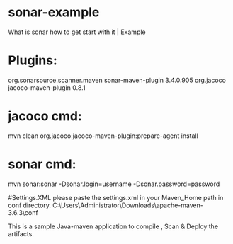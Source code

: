 # sonar-example
What is sonar how to get start with it | Example

# Plugins:

<build>
		<plugins>
			<plugin>
				<groupId>org.sonarsource.scanner.maven</groupId>
				<artifactId>sonar-maven-plugin</artifactId>
				<version>3.4.0.905</version>
			</plugin>
			<plugin>
				<groupId>org.jacoco</groupId>
				<artifactId>jacoco-maven-plugin</artifactId>
				<version>0.8.1</version>
			</plugin>
		</plugins>
	</build>

# jacoco cmd:
mvn clean org.jacoco:jacoco-maven-plugin:prepare-agent install

# sonar cmd:
mvn sonar:sonar -Dsonar.login=username -Dsonar.password=password

#Settings.XML
please paste the settings.xml in your Maven_Home path in conf directory.
C:\Users\Administrator\Downloads\apache-maven-3.6.3\conf

This is a sample Java-maven application to compile , Scan & Deploy the artifacts.
